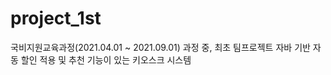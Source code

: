 # project_1st
국비지원교육과정(2021.04.01 ~ 2021.09.01) 과정 중, 최초 팀프로젝트 <pr>
자바 기반 자동 할인 적용 및 추천 기능이 있는 키오스크 시스템

